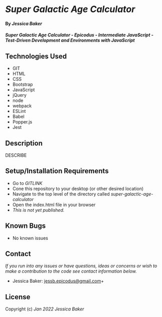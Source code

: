 # _Super Galactic Age Calculator_

#### By _**Jessica Baker**_ 

#### _Super Galactic Age Calculator - Epicodus - Intermediate JavaScript - Test-Driven Development and Environments with JavaScript_

## Technologies Used

* GIT
* HTML
* CSS
* Bootstrap
* JavaScript
* jQuery
* node
* webpack
* ESLint
* Babel
* Popper.js
* Jest

## Description

DESCRIBE

## Setup/Installation Requirements

* Go to _GITLINK_
* Cone this repository to your desktop (or other desired location)
* Navigate to the top level of the directory called _super-galactic-age-calculator_
* Open the index.html file in your browser
* _This is not yet published._

## Known Bugs

* No known issues

## Contact

_If you run into any issues or have questions, ideas or concerns or wish to make a contribution to the code see contact information below._
* Jessica Baker: jessb.epicodus@gmail.com+

## License

Copyright (c) _Jan 2022_ _Jessica Baker_
